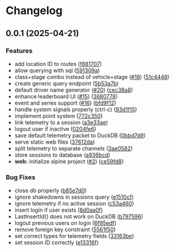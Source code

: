 # Changelog

## 0.0.1 (2025-04-21)


### Features

* add location ID to routes ([f881707](https://github.com/majori/wrc-laptimer/commit/f881707cbe476c127c548fd90f4e1ab0bbe132cf))
* allow querying with sql ([591309a](https://github.com/majori/wrc-laptimer/commit/591309a36a293c7d1c2cd760aaefe0395517804f))
* class+stage combo instead of vehicle+stage ([#18](https://github.com/majori/wrc-laptimer/issues/18)) ([51c4448](https://github.com/majori/wrc-laptimer/commit/51c4448494c3b606a7e3ec4a202a41dcafd73f08))
* create generic query endpoint ([5b53a7b](https://github.com/majori/wrc-laptimer/commit/5b53a7b7502a4c41252b8038e9e0d6557ae1b4b6))
* default driver name generator ([#20](https://github.com/majori/wrc-laptimer/issues/20)) ([cec38a8](https://github.com/majori/wrc-laptimer/commit/cec38a89699359aa68b0a3afa74c6b7664ba1d35))
* enhance leaderboard UI ([#15](https://github.com/majori/wrc-laptimer/issues/15)) ([3680778](https://github.com/majori/wrc-laptimer/commit/3680778a9b4ee26d1f6bd910f93ce897bfea79ae))
* event and series support ([#16](https://github.com/majori/wrc-laptimer/issues/16)) ([bfd9f12](https://github.com/majori/wrc-laptimer/commit/bfd9f122e779ff0e3b554aa6ade91be5b6dea747))
* handle system signals properly (ctrl-c) ([93d1f15](https://github.com/majori/wrc-laptimer/commit/93d1f15521d31bfc36129b12ea347e28cbbab357))
* implement point system ([772c350](https://github.com/majori/wrc-laptimer/commit/772c35001a580dcdcac24a24526d108a34040d66))
* link telemetry to a session ([a3e33ae](https://github.com/majori/wrc-laptimer/commit/a3e33ae08a1d2e59bf12327063546b8444ee1190))
* logout user if inactive ([0204fe6](https://github.com/majori/wrc-laptimer/commit/0204fe6b76dfe0c33ea729c8a9181408473e312b))
* save default telemetry packet to DuckDB ([0bbd7d9](https://github.com/majori/wrc-laptimer/commit/0bbd7d98d8f87051a72107d888182a22842085ed))
* serve static web files ([37612da](https://github.com/majori/wrc-laptimer/commit/37612da3b74c9d51dc96221b83d4cef93e15daac))
* split telemetry to separate channels ([3ae0582](https://github.com/majori/wrc-laptimer/commit/3ae05825cab53ab44858b6d085220f995ea4cdbb))
* store sessions to database ([a936bcd](https://github.com/majori/wrc-laptimer/commit/a936bcd155017993e4304d1a7ad82e0bfae91c88))
* **web:** initialize alpine project ([#2](https://github.com/majori/wrc-laptimer/issues/2)) ([ce59fd8](https://github.com/majori/wrc-laptimer/commit/ce59fd84f77eee9d8a5acf642eff17303fd162f9))


### Bug Fixes

* close db properly ([b85e7d0](https://github.com/majori/wrc-laptimer/commit/b85e7d02569bac83cd62c1a84ce526ddd2c43087))
* ignore shakedowns in sessions query ([e1510cf](https://github.com/majori/wrc-laptimer/commit/e1510cf85e6b4ba8a30fa480c92e749660324ae5))
* ignore telemetry if no active session ([c53a460](https://github.com/majori/wrc-laptimer/commit/c53a46023f337974c6fc9fb65bd3844a6a4c2cea))
* insert login if user exists ([8d0aa0f](https://github.com/majori/wrc-laptimer/commit/8d0aa0ffd594ef9a6527a7db5be9ca06f0e37825))
* LastInsertId() does not work on DuckDB ([b797596](https://github.com/majori/wrc-laptimer/commit/b7975969a62fc6fa1e5a8f0f9b03d1ee1b4ef086))
* logout previous users on login ([6f95edf](https://github.com/majori/wrc-laptimer/commit/6f95edfcb2f36197d03a17714e4b622facc8a113))
* remove foreign key constraint ([5561f50](https://github.com/majori/wrc-laptimer/commit/5561f50804b1c9090c38a1ff699ac57a16949aa8))
* set correct types for telemetry fields ([33163be](https://github.com/majori/wrc-laptimer/commit/33163be9a50fb38435c2110a5333dfd61e34d294))
* set session ID correctly ([e13316f](https://github.com/majori/wrc-laptimer/commit/e13316f0ae8fb4efd126bc26b181673ab09f4103))
